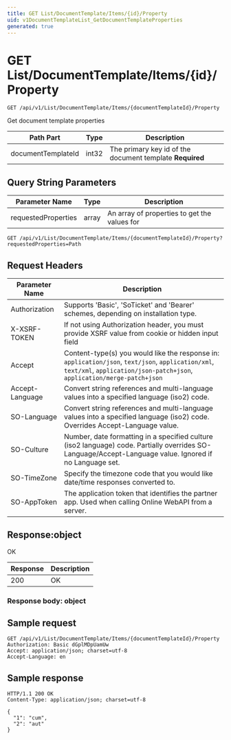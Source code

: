 ```yaml
---
title: GET List/DocumentTemplate/Items/{id}/Property
uid: v1DocumentTemplateList_GetDocumentTemplateProperties
generated: true
---
```


# GET List/DocumentTemplate/Items/{id}/Property

```http
GET /api/v1/List/DocumentTemplate/Items/{documentTemplateId}/Property
```

Get document template properties






| Path Part | Type | Description |
|-----------|------|-------------|
| documentTemplateId | int32 | The primary key id of the document template **Required** |


## Query String Parameters

| Parameter Name | Type |  Description |
|----------------|------|--------------|
| requestedProperties | array |  An array of properties to get the values for |

```http
GET /api/v1/List/DocumentTemplate/Items/{documentTemplateId}/Property?requestedProperties=Path
```


## Request Headers

| Parameter Name | Description |
|----------------|-------------|
| Authorization  | Supports 'Basic', 'SoTicket' and 'Bearer' schemes, depending on installation type. |
| X-XSRF-TOKEN   | If not using Authorization header, you must provide XSRF value from cookie or hidden input field |
| Accept         | Content-type(s) you would like the response in: `application/json`, `text/json`, `application/xml`, `text/xml`, `application/json-patch+json`, `application/merge-patch+json` |
| Accept-Language | Convert string references and multi-language values into a specified language (iso2) code. |
| SO-Language | Convert string references and multi-language values into a specified language (iso2) code. Overrides Accept-Language value. |
| SO-Culture | Number, date formatting in a specified culture (iso2 language) code. Partially overrides SO-Language/Accept-Language value. Ignored if no Language set. |
| SO-TimeZone | Specify the timezone code that you would like date/time responses converted to. |
| SO-AppToken | The application token that identifies the partner app. Used when calling Online WebAPI from a server. |


## Response:object

OK

| Response | Description |
|----------------|-------------|
| 200 | OK |

### Response body: object


## Sample request

```http!
GET /api/v1/List/DocumentTemplate/Items/{documentTemplateId}/Property
Authorization: Basic dGplMDpUamUw
Accept: application/json; charset=utf-8
Accept-Language: en
```

## Sample response

```http_
HTTP/1.1 200 OK
Content-Type: application/json; charset=utf-8

{
  "1": "cum",
  "2": "aut"
}
```